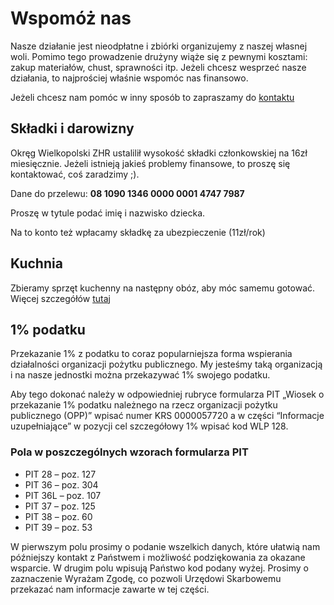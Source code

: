 <style>
main h2 {
margin-top: 2.5em;
}
main p {
text-align: left;
}
</style>
# Wspomóż nas

Nasze działanie jest nieodpłatne i zbiórki organizujemy z naszej własnej woli. Pomimo tego prowadzenie drużyny wiąże się z pewnymi kosztami: zakup materiałów, chust, sprawności itp. Jeżeli chcesz wesprzeć nasze działania, to najprościej właśnie wspomóc nas finansowo.

Jeżeli chcesz nam pomóc w inny sposób to zapraszamy do [kontaktu](/kontakt.html)

## Składki i darowizny

Okręg Wielkopolski ZHR ustalilił wysokość składki członkowskiej na 16zł miesięcznie. Jeżeli istnieją jakieś problemy finansowe, to proszę się kontaktować, coś zaradzimy ;).

Dane do przelewu: **08 1090 1346 0000 0001 4747 7987**

Proszę w tytule podać imię i nazwisko dziecka.

Na to konto też wpłacamy składkę za ubezpieczenie (11zł/rok)

## Kuchnia

Zbieramy sprzęt kuchenny na następny obóz, aby móc samemu gotować. Więcej szczegółów [tutaj](/kuchnia)

## 1% podatku

Przekazanie 1% z podatku to coraz popularniejsza forma wspierania działalności organizacji pożytku publicznego. My jesteśmy taką organizacją i na nasze jednostki można przekazywać 1% swojego podatku.

Aby tego dokonać należy w odpowiedniej rubryce formularza PIT „Wiosek o przekazanie 1% podatku należnego na rzecz organizacji pożytku publicznego (OPP)” wpisać numer KRS 0000057720 a w części “Informacje uzupełniające” w pozycji cel szczegółowy 1% wpisać kod WLP 128.

### Pola w poszczególnych wzorach formularza PIT

- PIT 28 – poz. 127
- PIT 36 – poz. 304
- PIT 36L – poz. 107
- PIT 37 – poz. 125
- PIT 38 – poz. 60
- PIT 39 – poz. 53

W pierwszym polu prosimy o podanie wszelkich danych, które ułatwią nam późniejszy kontakt z Państwem i możliwość podziękowania za okazane wsparcie. W drugim polu wpisują Państwo kod podany wyżej. Prosimy o zaznaczenie Wyrażam Zgodę, co pozwoli Urzędowi Skarbowemu przekazać nam informacje zawarte w tej części.

